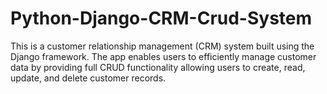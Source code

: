 # Python-Django-CRM-Crud-System
This is a customer relationship management (CRM) system built using the Django framework. The app enables users to efficiently manage customer data by providing full CRUD functionality allowing users to create, read, update, and delete customer records.
